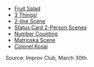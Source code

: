 * [Fruit Salad](https://github.com/pamelafox/improvlists/wiki/Game:-Fruit-Salad)
* [3 Things!](https://github.com/pamelafox/improvlists/wiki/Game:-3-Things!)
* [2-line Scene](https://github.com/pamelafox/improvlists/wiki/Game:-2-Line-Scene-(Motion-Based))
* [Status Card 2-Person Scenes](https://github.com/pamelafox/improvlists/wiki/Game:-Status-Card-2-Person-Scenes)
* [Number Counting](https://github.com/pamelafox/improvlists/wiki/Game:-Number-Counting-(The-Hardest-Game-in-the-World))
* [Matrioska Scene](https://github.com/pamelafox/improvlists/wiki/Game:-Matrioska-Scene)
* [Colonel Kosai](https://github.com/pamelafox/improvlists/wiki/Game:-Colonel-Kosai-(Words-of-Wisdom))


Source: Improv Club, March 30th. 